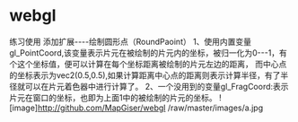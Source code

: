 # webgl
练习使用
添加扩展----绘制圆形点（RoundPaoint）
1、使用内置变量gl_PointCoord,该变量表示片元在被绘制的片元内的坐标，被归一化为0---1，有个这个坐标值，便可以计算在每个坐标距离被绘制的片元左边的距离，
而中心点的坐标表示为vec2(0.5,0.5),如果计算距离中心点的距离则表示计算半径，有了半径就可以在片元着色器中进行计算了。
2、一个没用到的变量gl_FragCoord:表示片元在窗口的坐标，也即为上面1中的被绘制的片元的坐标。
![image]http://github.com/MapGiser/webgl /raw/master/images/a.jpg

